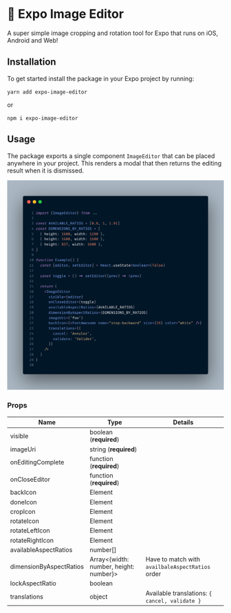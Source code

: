 # 🌁 Expo Image Editor

A super simple image cropping and rotation tool for Expo that runs on iOS, Android and Web!

## Installation

To get started install the package in your Expo project by running:

```
yarn add expo-image-editor
```

or

```
npm i expo-image-editor
```

## Usage

The package exports a single component `ImageEditor` that can be placed anywhere in your project. This renders a modal that then returns the editing result when it is dismissed.

![Example](./example.png)

### Props

| Name                        | Type                    | Details                                                                                                                                              
| --------------------------- | --------                | -------------------
| visible                     | boolean (**required**)  |                                                                                                                               
| imageUri                    | string  (**required**)  |
| onEditingComplete           | function (**required**) |
| onCloseEditor               | function (**required**) |
| backIcon                    | Element                 |
| doneIcon                    | Element                 |
| cropIcon                    | Element                 |
| rotateIcon                  | Element                 |
| rotateLeftIcon              | Element                 |
| rotateRightIcon             | Element                 |
| availableAspectRatios       | number[]                |
| dimensionByAspectRatios     | Array<{width: number, height: number}> | Have to match with `availbaleAspectRatios` order
| lockAspectRatio             | boolean                 |
| translations                | object                  | Available translations: `{ cancel, validate }`

